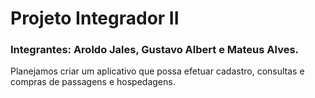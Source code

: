 # Projeto Integrador II

### Integrantes: Aroldo Jales, Gustavo Albert e Mateus Alves.
Planejamos criar um aplicativo que possa efetuar cadastro, consultas e compras de passagens e hospedagens.
